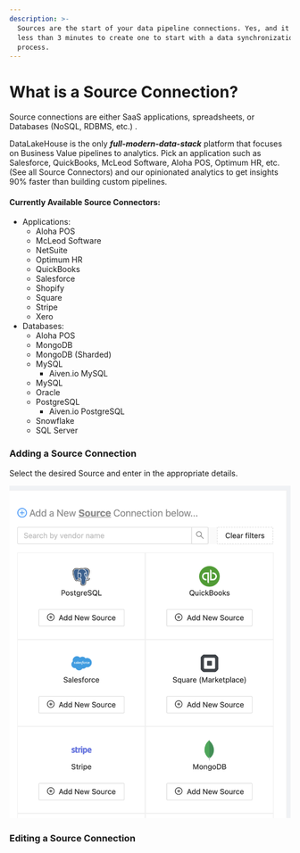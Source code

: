 ```yaml
---
description: >-
  Sources are the start of your data pipeline connections. Yes, and it takes
  less than 3 minutes to create one to start with a data synchronization
  process.
---
```


# What is a Source Connection?

Source connections are either SaaS applications, spreadsheets, or Databases (NoSQL, RDBMS, etc.) .

DataLakeHouse is the only _**full-modern-data-stack**_ platform that focuses on Business Value pipelines to analytics. Pick an application such as Salesforce, QuickBooks, McLeod Software, Aloha POS, Optimum HR, etc. (See all Source Connectors) and our opinionated analytics to get insights 90% faster than building custom pipelines.

#### Currently Available Source Connectors:

* Applications:
  * Aloha POS
  * McLeod Software
  * NetSuite
  * Optimum HR
  * QuickBooks
  * Salesforce
  * Shopify
  * Square
  * Stripe
  * Xero
* Databases:
  * Aloha POS
  * MongoDB
  * MongoDB (Sharded)
  * MySQL
    * Aiven.io MySQL
  * MySQL
  * Oracle
  * PostgreSQL
    * Aiven.io PostgreSQL
  * Snowflake
  * SQL Server

### Adding a Source Connection

Select the desired Source and enter in the appropriate details.

&#x20;      ![](<../../.gitbook/assets/image (1).png>)

### Editing a Source Connection



